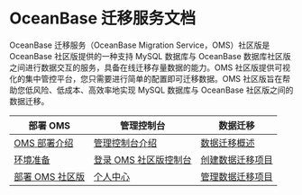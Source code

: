 # OceanBase 迁移服务文档

OceanBase 迁移服务（OceanBase Migration Service，OMS）社区版是 OceanBase 社区版提供的一种支持 MySQL 数据库与 OceanBase 数据库社区版之间进行数据交互的服务，具备在线迁移存量数据的能力。OMS 社区版提供可视化的集中管控平台，您只需要进行简单的配置即可迁移数据。OMS 社区版旨在帮助您低风险、低成本、高效率地实现 MySQL 数据库与 OceanBase 社区版之间的数据迁移。

|             部署 OMS     |                      管理控制台   | 数据迁移   |
|----------------------------|-------------------------------------|-------------------------------------|
| [OMS 部署介绍](2.deployment-guide/1.deployment-introduction.md)                         | [管理控制台介绍](3.console/2.console-overview.md)                                                |[数据迁移概述](5.data-migration/1.data-migration-overview.md) |
| [环境准备](2.deployment-guide/2.prepare-the-environment.md)                            | [登录 OMS 社区版控制台](3.console/1.log-on-to-the-community-edition-of-oms-console.md)                                |[创建数据迁移项目](5.data-migration/3.create-a-data-migration-project/1.create-a-project-to-migrate-data-from-mysql-database-to-oceanbase-database.md)  |
| [部署 OMS 社区版](2.deployment-guide/4.deploy-the-community-edition-of-oms.md)                | [个人中心](3.console/3.user-center/1.configure-personal-information.md)                                    |[管理数据迁移项目](5.data-migration/4.manage-data-migration-projects/1.view-details-about-a-data-migration-project.md)  |
